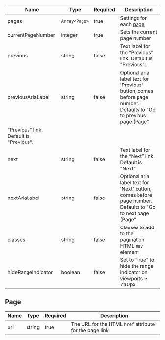 | Name                                    | Type          | Required | Description                                                                                                       |
| --------------------------------------- | ------------- | -------- | ----------------------------------------------------------------------------------------------------------------- |
| pages                                   | `Array<Page>` | true     | Settings for each [page](#page)                                                                                   |
| currentPageNumber                       | integer       | true     | Sets the current page number                                                                                      |
| previous                                | string        | false    | Text label for the “Previous” link. Default is "Previous".                                                        |
| previousAriaLabel                       | string        | false    | Optional aria label text for 'Previous' button, comes before page number. Defaults to "Go to previous page (Page" |
| “Previous” link. Default is "Previous". |
| next                                    | string        | false    | Text label for the “Next” link. Default is "Next".                                                                |
| nextAriaLabel                           | string        | false    | Optional aria label text for 'Next' button, comes before page number. Defaults to "Go to next page (Page"         |
| classes                                 | string        | false    | Classes to add to the pagination HTML `nav` element                                                               |
| hideRangeIndicator                      | boolean       | false    | Set to “true” to hide the range indicator on viewports &geq; 740px                                                |

## Page

| Name | Type   | Required | Description                                             |
| ---- | ------ | -------- | ------------------------------------------------------- |
| url  | string | true     | The URL for the HTML `href` attribute for the page link |
